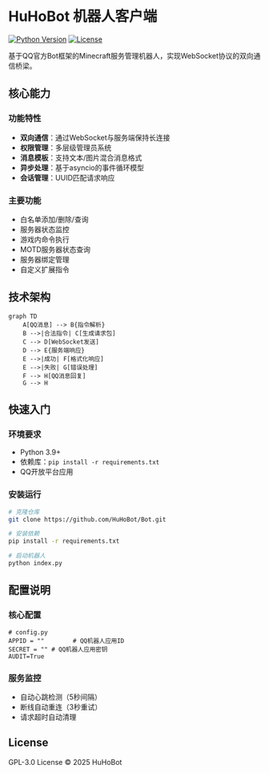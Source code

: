 # HuHoBot 机器人客户端

[![Python Version](https://img.shields.io/badge/python-3.9+-blue.svg)](https://www.python.org/)
[![License](https://img.shields.io/badge/license-GPL3.0-green.svg)](https://opensource.org/licenses/GPL-3.0)

基于QQ官方Bot框架的Minecraft服务管理机器人，实现WebSocket协议的双向通信桥梁。

## 核心能力

### 功能特性
- **双向通信**：通过WebSocket与服务端保持长连接
- **权限管理**：多层级管理员系统
- **消息模板**：支持文本/图片混合消息格式
- **异步处理**：基于asyncio的事件循环模型
- **会话管理**：UUID匹配请求响应

### 主要功能
- 白名单添加/删除/查询
- 服务器状态监控
- 游戏内命令执行
- MOTD服务器状态查询
- 服务器绑定管理
- 自定义扩展指令

## 技术架构

```mermaid
graph TD
    A[QQ消息] --> B{指令解析}
    B -->|合法指令| C[生成请求包]
    C --> D[WebSocket发送]
    D --> E{服务端响应}
    E -->|成功| F[格式化响应]
    E -->|失败| G[错误处理]
    F --> H[QQ消息回复]
    G --> H
```

## 快速入门

### 环境要求
- Python 3.9+
- 依赖库：`pip install -r requirements.txt`
- QQ开放平台应用

### 安装运行
```bash
# 克隆仓库
git clone https://github.com/HuHoBot/Bot.git

# 安装依赖
pip install -r requirements.txt

# 启动机器人
python index.py
```

## 配置说明

### 核心配置
```env
# config.py
APPID = ""        # QQ机器人应用ID
SECRET = "" # QQ机器人应用密钥
AUDIT=True
```

### 服务监控
- 自动心跳检测（5秒间隔）
- 断线自动重连（3秒重试）
- 请求超时自动清理

## License
GPL-3.0 License © 2025 HuHoBot

